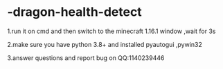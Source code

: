 # -dragon-health-detect
1.run it on cmd and then switch to the minecraft 1.16.1 window ,wait for 3s

2.make sure you have python 3.8+ and installed pyautogui ,pywin32

3.answer questions and report bug on QQ:1140239446
